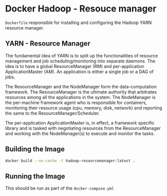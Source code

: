 # Docker Hadoop - Resouce manager

`Dockerfile` responsible for installing and configuring the Hadoop YARN resource manager.

## YARN - Resource Manager
The fundamental idea of YARN is to split up the functionalities of resource management and job scheduling/monitoring into separate daemons. The idea is to have a global ResourceManager (RM) and per-application ApplicationMaster (AM). An application is either a single job or a DAG of jobs.

The ResourceManager and the NodeManager form the data-computation framework. The ResourceManager is the ultimate authority that arbitrates resources among all the applications in the system. The NodeManager is the per-machine framework agent who is responsible for containers, monitoring their resource usage (cpu, memory, disk, network) and reporting the same to the ResourceManager/Scheduler.

The per-application ApplicationMaster is, in effect, a framework specific library and is tasked with negotiating resources from the ResourceManager and working with the NodeManager(s) to execute and monitor the tasks.

## Building the Image
```bash
docker build --no-cache -t hadoop-resourcemanager:latest .
```

## Running the Image
This should be run as part of the `docker-compose.yml`

